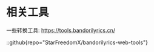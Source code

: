 # 相关工具

一些转换工具: https://tools.bandorilyrics.cn/

::github{repo="StarFreedomX/bandorilyrics-web-tools"}
